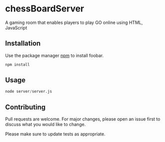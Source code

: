# chessBoardServer

A gaming room that enables players to play GO online using HTML, JavaScript

## Installation

Use the package manager [npm](https://www.npmjs.com/) to install foobar.

```bash
npm install
```

## Usage

```python
node server/server.js

```

## Contributing
Pull requests are welcome. For major changes, please open an issue first to discuss what you would like to change.

Please make sure to update tests as appropriate.

